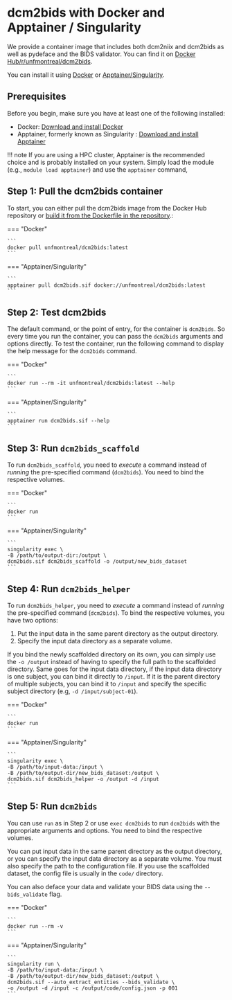 # dcm2bids with Docker and Apptainer / Singularity

We provide a container image that includes both dcm2niix and dcm2bids as well as pydeface and the BIDS validator. You can find it on [Docker Hub/r/unfmontreal/dcm2bids](https://hub.docker.com/r/unfmontreal/dcm2bids).

You can install it using [Docker](https://www.docker.com/get-started) or [Apptainer/Singularity](https://www.apptainer.org).

## Prerequisites

Before you begin, make sure you have at least one of the following installed:

- Docker: [Download and install Docker](https://www.docker.com/get-started)
- Apptainer, formerly known as Singularity : [Download and install Apptainer](https://apptainer.org/docs/admin/main/installation.html)

!!! note
    If you are using a HPC cluster, Apptainer is the recommended choice and is probably installed on your system. Simply load the module (e.g., 
    `module load apptainer`) and use the `apptainer` command,

## Step 1: Pull the dcm2bids container

To start, you can either pull the dcm2bids image from the Docker Hub repository or [build it from the Dockerfile in the repository](https://github.com/UNFmontreal/Dcm2Bids/blob/dev/Dockerfile).:

=== "Docker"

    ```
    docker pull unfmontreal/dcm2bids:latest
    ```

=== "Apptainer/Singularity"

    ```
    apptainer pull dcm2bids.sif docker://unfmontreal/dcm2bids:latest
    ```

## Step 2: Test dcm2bids

The default command, or the point of entry, for the container is `dcm2bids`. So every time you run the container, you can pass the `dcm2bids` arguments and options directly. To test the container, run the following command to display the help message for the `dcm2bids` command.

=== "Docker"

    ```
    docker run --rm -it unfmontreal/dcm2bids:latest --help
    ```

=== "Apptainer/Singularity"

    ```
    apptainer run dcm2bids.sif --help
    ```

## Step 3: Run `dcm2bids_scaffold`

To run `dcm2bids_scaffold`, you need to *execute* a command instead of *running* the pre-specified command (`dcm2bids`). You need to bind the respective volumes.

=== "Docker"

    ```
    docker run
    ```

=== "Apptainer/Singularity"

    ```
    singularity exec \
    -B /path/to/output-dir:/output \
    dcm2bids.sif dcm2bids_scaffold -o /output/new_bids_dataset
    ```


## Step 4: Run `dcm2bids_helper`

To run `dcm2bids_helper`, you need to *execute* a command instead of *running* the pre-specified command (`dcm2bids`). To bind the respective volumes, you have two options:

1. Put the input data in the same parent directory as the output directory.
2. Specify the input data directory as a separate volume.

If you bind the newly scaffolded directory on its own, you can simply use the `-o /output` instead of having to specify the full path to the scaffolded directory. Same goes for the input data directory, if the input data directory is one subject, you can bind it directly to `/input`. If it is the parent directory of multiple subjects, you can bind it to `/input` and specify the specific subject directory (e.g, `-d /input/subject-01`).

=== "Docker"

    ```
    docker run
    ```

=== "Apptainer/Singularity"

    ```
    singularity exec \
    -B /path/to/input-data:/input \
    -B /path/to/output-dir/new_bids_dataset:/output \
    dcm2bids.sif dcm2bids_helper -o /output -d /input
    ```

## Step 5: Run `dcm2bids`

You can use `run` as in Step 2 or use `exec dcm2bids` to run `dcm2bids` with the appropriate arguments and options. You need to bind the respective volumes.

You can put input data in the same parent directory as the output directory, or you can specify the input data directory as a separate volume. You must also specify the path to the configuration file. If you use the scaffolded dataset, the config file is usually in the `code/` directory.

You can also deface your data and validate your BIDS data using the `--bids_validate` flag.

=== "Docker"

    ```
    docker run --rm -v
    ```

=== "Apptainer/Singularity"

    ```
    singularity run \
    -B /path/to/input-data:/input \
    -B /path/to/output-dir/new_bids_dataset:/output \
    dcm2bids.sif --auto_extract_entities --bids_validate \
    -o /output -d /input -c /output/code/config.json -p 001
    ```
